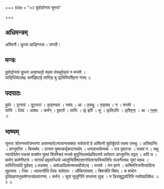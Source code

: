 +++
title = "०२ युवोर्दानाय सुभरा"

+++
## अधिमन्त्रम्
अश्विनौ। कुत्स आङ्गिरसः। जगती।

## मन्त्रः
यु॒वोर्दा॒नाय॑ सु॒भरा॑ अस॒श्चतो॒ रथ॒मा त॑स्थुर्वच॒सं न मन्त॑वे ।  
याभि॒र्धियोऽव॑थः॒ कर्म॑न्नि॒ष्टये॒ ताभि॑रू॒ षु ऊ॒तिभि॑रश्वि॒ना ग॑तम् ॥

## पदपाठः
यु॒वोः । दा॒नाय॑ । सु॒ऽभराः॑ । अ॒स॒श्चतः॑ । रथ॑म् । आ । त॒स्थुः॒ । व॒च॒सम् । न । मन्त॑वे ।  
याभिः॑ । धियः॑ । अव॑थः । कर्म॑न् । इ॒ष्टये॑ । ताभिः॑ । ऊं॒ इति॑ । सु । ऊ॒तिऽभिः॑ । अ॒श्वि॒ना॒ । आ । ग॒त॒म् ॥

## भाष्यम्
सुभराः शोभनस्तोत्रभरणा असश्चतोऽन्यत्रानासक्ताः स्तोतारो हे अश्विनौ युवोर्युवयो रथमा तस्थुः । अतिष्ठन्ति । प्राप्नुवन्ति । किमर्थम् । दानाय युष्मत्कर्तृकदानार्थम् । धनलाभायेत्यर्थः । तत्र दृष्टान्तः । वचसं न । यथु न्यायोपेतेन वचसा वाक्येन युक्तं विपश्चितं मन्तवे बुभुत्सितार्थप्रतिपत्तये स्तोतारः प्राप्नुवन्ति तद्वत् । अपि च । कर्मन् कर्मणीष्टये । यागार्थं प्रवृतान्धियो ध्यातॄन्विशिष्टज्ञानोपेतान्याभिरूतिभिः पालनैरवथः युवां रक्षथः । ताभिरित्यादि पूर्ववत् ॥ वचसम् । अर्शआदित्वान्मत्वर्थीयोऽच् । मन्तवे । मन ज्ञाने । कमिमनिजनीत्यादिना तुप्रत्ययः । धियः । ध्यायन्तीति धियः स्तोतारः । ध्यैचिन्तायाम् । क्विप्चेति क्विप् । च शब्देन दृतिग्रहणानुकर्षणात्संप्रसारणम् । कर्मन् । सुपां सुलुगिति सप्तम्या लुक् । न ङिसंबुद्ध्योरिति नलोपप्रतिषेधः ॥२ ॥